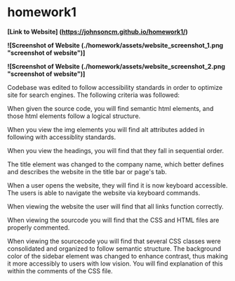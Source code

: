 # **homework1**

**[Link to Website] (https://johnsoncm.github.io/homework1/)**

**![Screenshot of Website (./homework/assets/website_screenshot_1.png "screenshot of website")]**

**![Screenshot of Website (./homework/assets/website_screenshot_2.png "screenshot of website")]**

Codebase was edited to follow accessibility standards in order to optimize site for search engines. The following criteria was followed:

When given the source code, you will find semantic html elements, and those html elements follow a logical structure.

When you view the img elements you will find alt attributes added in following with accessiblity standards.

When you view the headings, you will find that they fall in sequential order.

The title element was changed to the company name, which better defines and describes the website in the title bar or page's tab.

When a user opens the website, they will find it is now keyboard accessible. The users is able to navigate the website via keyboard commands.

When viewing the website the user will find that all links function correctly. 

When viewing the sourcode you will find that the CSS and HTML files are properly commented.

When viewing the sourcecode you will find that several CSS classes were consolidated and organized to follow semantic structure. The background color of the sidebar element was changed to enhance contrast, thus making it more accessibly to users with low vision. You will find explanation of this within the comments of the CSS file.



